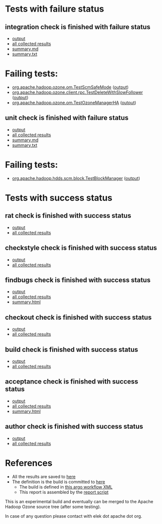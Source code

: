 # Tests with failure status

## integration check is finished with failure status

   * [output](https://raw.githubusercontent.com/elek/ozone-ci-03/master/pr/pr-hdds-2329-pipelines-6tcfk/integration/output.log)
   * [all collected results](https://github.com/elek/ozone-ci-03/tree/master/pr/pr-hdds-2329-pipelines-6tcfk/integration)
   * [summary.md](https://github.com/elek/ozone-ci-03/tree/master/pr/pr-hdds-2329-pipelines-6tcfk/integration/summary.md)
   * [summary.txt](https://github.com/elek/ozone-ci-03/tree/master/pr/pr-hdds-2329-pipelines-6tcfk/integration/summary.txt)

# Failing tests: 

 * [org.apache.hadoop.ozone.om.TestScmSafeMode](hadoop-ozone/integration-test/org.apache.hadoop.ozone.om.TestScmSafeMode.txt) ([output](hadoop-ozone/integration-test/org.apache.hadoop.ozone.om.TestScmSafeMode-output.txt))
 * [org.apache.hadoop.ozone.client.rpc.TestDeleteWithSlowFollower](hadoop-ozone/integration-test/org.apache.hadoop.ozone.client.rpc.TestDeleteWithSlowFollower.txt) ([output](hadoop-ozone/integration-test/org.apache.hadoop.ozone.client.rpc.TestDeleteWithSlowFollower-output.txt))
 * [org.apache.hadoop.ozone.om.TestOzoneManagerHA](hadoop-ozone/integration-test/org.apache.hadoop.ozone.om.TestOzoneManagerHA.txt) ([output](hadoop-ozone/integration-test/org.apache.hadoop.ozone.om.TestOzoneManagerHA-output.txt))

## unit check is finished with failure status

   * [output](https://raw.githubusercontent.com/elek/ozone-ci-03/master/pr/pr-hdds-2329-pipelines-6tcfk/unit/output.log)
   * [all collected results](https://github.com/elek/ozone-ci-03/tree/master/pr/pr-hdds-2329-pipelines-6tcfk/unit)
   * [summary.md](https://github.com/elek/ozone-ci-03/tree/master/pr/pr-hdds-2329-pipelines-6tcfk/unit/summary.md)
   * [summary.txt](https://github.com/elek/ozone-ci-03/tree/master/pr/pr-hdds-2329-pipelines-6tcfk/unit/summary.txt)

# Failing tests: 

 * [org.apache.hadoop.hdds.scm.block.TestBlockManager](hadoop-hdds/server-scm/org.apache.hadoop.hdds.scm.block.TestBlockManager.txt) ([output](hadoop-hdds/server-scm/org.apache.hadoop.hdds.scm.block.TestBlockManager-output.txt))


# Tests with success status

## rat check is finished with success status

   * [output](https://raw.githubusercontent.com/elek/ozone-ci-03/master/pr/pr-hdds-2329-pipelines-6tcfk/rat/output.log)
   * [all collected results](https://github.com/elek/ozone-ci-03/tree/master/pr/pr-hdds-2329-pipelines-6tcfk/rat)


## checkstyle check is finished with success status

   * [output](https://raw.githubusercontent.com/elek/ozone-ci-03/master/pr/pr-hdds-2329-pipelines-6tcfk/checkstyle/output.log)
   * [all collected results](https://github.com/elek/ozone-ci-03/tree/master/pr/pr-hdds-2329-pipelines-6tcfk/checkstyle)


## findbugs check is finished with success status

   * [output](https://raw.githubusercontent.com/elek/ozone-ci-03/master/pr/pr-hdds-2329-pipelines-6tcfk/findbugs/output.log)
   * [all collected results](https://github.com/elek/ozone-ci-03/tree/master/pr/pr-hdds-2329-pipelines-6tcfk/findbugs)
   * [summary.html](https://elek.github.io/ozone-ci-03/pr/pr-hdds-2329-pipelines-6tcfk/findbugs/summary.html)


## checkout check is finished with success status

   * [output](https://raw.githubusercontent.com/elek/ozone-ci-03/master/pr/pr-hdds-2329-pipelines-6tcfk/checkout/output.log)
   * [all collected results](https://github.com/elek/ozone-ci-03/tree/master/pr/pr-hdds-2329-pipelines-6tcfk/checkout)


## build check is finished with success status

   * [output](https://raw.githubusercontent.com/elek/ozone-ci-03/master/pr/pr-hdds-2329-pipelines-6tcfk/build/output.log)
   * [all collected results](https://github.com/elek/ozone-ci-03/tree/master/pr/pr-hdds-2329-pipelines-6tcfk/build)


## acceptance check is finished with success status

   * [output](https://raw.githubusercontent.com/elek/ozone-ci-03/master/pr/pr-hdds-2329-pipelines-6tcfk/acceptance/output.log)
   * [all collected results](https://github.com/elek/ozone-ci-03/tree/master/pr/pr-hdds-2329-pipelines-6tcfk/acceptance)
   * [summary.html](https://elek.github.io/ozone-ci-03/pr/pr-hdds-2329-pipelines-6tcfk/acceptance/summary.html)


## author check is finished with success status

   * [output](https://raw.githubusercontent.com/elek/ozone-ci-03/master/pr/pr-hdds-2329-pipelines-6tcfk/author/output.log)
   * [all collected results](https://github.com/elek/ozone-ci-03/tree/master/pr/pr-hdds-2329-pipelines-6tcfk/author)




# References

 * All the results are saved to [here](https://github.com/elek/ozone-ci-03/tree/master/pr/pr-hdds-2329-pipelines-6tcfk/)
 * The definition is the build is committed to [here](https://github.com/elek/argo-ozone)
    * The build is defined in [this argo workflow XML](https://github.com/elek/argo-ozone/blob/master/ozone-build.yaml)
    * This report is assembled by the [report script](https://github.com/elek/argo-ozone/blob/master/scripts/report.sh)

This is an experimental build and eventually can be merged to the Apache Hadoop Ozone source tree (after some testing).

In case of any question please contact with elek dot apache dot org.
